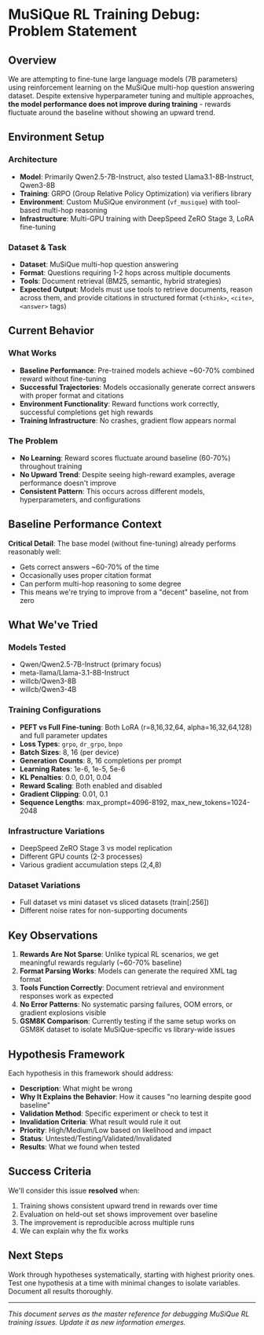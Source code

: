 # MuSiQue RL Training Debug: Problem Statement

## Overview

We are attempting to fine-tune large language models (7B parameters) using reinforcement learning on the MuSiQue multi-hop question answering dataset. Despite extensive hyperparameter tuning and multiple approaches, **the model performance does not improve during training** - rewards fluctuate around the baseline without showing an upward trend.

## Environment Setup

### Architecture
- **Model**: Primarily Qwen2.5-7B-Instruct, also tested Llama3.1-8B-Instruct, Qwen3-8B
- **Training**: GRPO (Group Relative Policy Optimization) via verifiers library
- **Environment**: Custom MuSiQue environment (`vf_musique`) with tool-based multi-hop reasoning
- **Infrastructure**: Multi-GPU training with DeepSpeed ZeRO Stage 3, LoRA fine-tuning

### Dataset & Task
- **Dataset**: MuSiQue multi-hop question answering
- **Format**: Questions requiring 1-2 hops across multiple documents
- **Tools**: Document retrieval (BM25, semantic, hybrid strategies)
- **Expected Output**: Models must use tools to retrieve documents, reason across them, and provide citations in structured format (`<think>`, `<cite>`, `<answer>` tags)

## Current Behavior

### What Works
- **Baseline Performance**: Pre-trained models achieve ~60-70% combined reward without fine-tuning
- **Successful Trajectories**: Models occasionally generate correct answers with proper format and citations
- **Environment Functionality**: Reward functions work correctly, successful completions get high rewards
- **Training Infrastructure**: No crashes, gradient flow appears normal

### The Problem
- **No Learning**: Reward scores fluctuate around baseline (60-70%) throughout training
- **No Upward Trend**: Despite seeing high-reward examples, average performance doesn't improve
- **Consistent Pattern**: This occurs across different models, hyperparameters, and configurations

## Baseline Performance Context

**Critical Detail**: The base model (without fine-tuning) already performs reasonably well:
- Gets correct answers ~60-70% of the time
- Occasionally uses proper citation format
- Can perform multi-hop reasoning to some degree
- This means we're trying to improve from a "decent" baseline, not from zero

## What We've Tried

### Models Tested
- Qwen/Qwen2.5-7B-Instruct (primary focus)
- meta-llama/Llama-3.1-8B-Instruct 
- willcb/Qwen3-8B
- willcb/Qwen3-4B

### Training Configurations
- **PEFT vs Full Fine-tuning**: Both LoRA (r=8,16,32,64, alpha=16,32,64,128) and full parameter updates
- **Loss Types**: `grpo`, `dr_grpo`, `bnpo`
- **Batch Sizes**: 8, 16 (per device)
- **Generation Counts**: 8, 16 completions per prompt
- **Learning Rates**: 1e-6, 1e-5, 5e-6
- **KL Penalties**: 0.0, 0.01, 0.04
- **Reward Scaling**: Both enabled and disabled
- **Gradient Clipping**: 0.01, 0.1
- **Sequence Lengths**: max_prompt=4096-8192, max_new_tokens=1024-2048

### Infrastructure Variations
- DeepSpeed ZeRO Stage 3 vs model replication
- Different GPU counts (2-3 processes)
- Various gradient accumulation steps (2,4,8)

### Dataset Variations  
- Full dataset vs mini dataset vs sliced datasets (train[:256])
- Different noise rates for non-supporting documents

## Key Observations

1. **Rewards Are Not Sparse**: Unlike typical RL scenarios, we get meaningful rewards regularly (~60-70% baseline)
2. **Format Parsing Works**: Models can generate the required XML tag format 
3. **Tools Function Correctly**: Document retrieval and environment responses work as expected
4. **No Error Patterns**: No systematic parsing failures, OOM errors, or gradient explosions visible
5. **GSM8K Comparison**: Currently testing if the same setup works on GSM8K dataset to isolate MuSiQue-specific vs library-wide issues

## Hypothesis Framework

Each hypothesis in this framework should address:
- **Description**: What might be wrong
- **Why It Explains the Behavior**: How it causes "no learning despite good baseline"
- **Validation Method**: Specific experiment or check to test it
- **Invalidation Criteria**: What result would rule it out
- **Priority**: High/Medium/Low based on likelihood and impact
- **Status**: Untested/Testing/Validated/Invalidated
- **Results**: What we found when tested

## Success Criteria

We'll consider this issue **resolved** when:
1. Training shows consistent upward trend in rewards over time
2. Evaluation on held-out set shows improvement over baseline
3. The improvement is reproducible across multiple runs
4. We can explain why the fix works

## Next Steps

Work through hypotheses systematically, starting with highest priority ones. Test one hypothesis at a time with minimal changes to isolate variables. Document all results thoroughly.

---

*This document serves as the master reference for debugging MuSiQue RL training issues. Update it as new information emerges.*